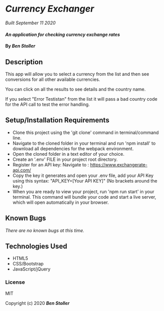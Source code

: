 # _Currency Exchanger_

_Built September 11 2020_

#### _An application for checking currency exchange rates_

#### By _**Ben Stoller**_

## Description

This app will allow you to select a currency from the list and then see conversions for all other available currencies.

You can click on all the results to see details and the country name.

If you select "Error Testistan" from the list it will pass a bad country code for the API call to test the error handling. 


## Setup/Installation Requirements

* Clone this project using the 'git clone' command in terminal/command line.
* Navigate to the cloned folder in your terminal and run 'npm install'  to download all dependencies for the webpack environment.
* Open the cloned folder in a text editor of your choice.
* Create an '.env' FILE in your project root directory.
* Register for an API key: Navigate to : https://www.exchangerate-api.com/
* Copy the key it generates and open your .env file, add your API Key using this syntax: "API_KEY=[Your API KEY]" (No brackets around the key.) 
* When you are ready to view your project, run 'npm run start' in your terminal. This command will bundle your code and start a live server, which will open automatically in your browser.


## Known Bugs

_There are no known bugs at this time._

## Technologies Used

* HTML5
* CSS/Bootstrap
* JavaScript/jQuery

### License

MIT

Copyright (c) 2020 **_Ben Stoller_**

